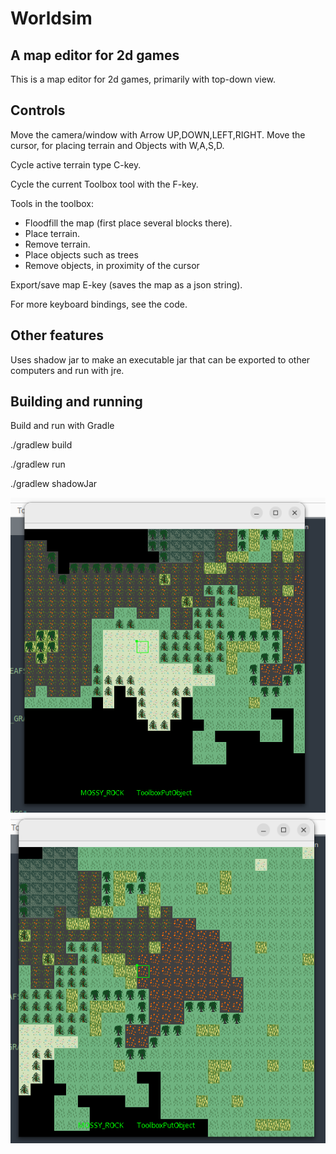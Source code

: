 # Worldsim

## A map editor for 2d games

This is a map editor for 2d games, primarily with top-down view.

## Controls

Move the camera/window with Arrow UP,DOWN,LEFT,RIGHT.
Move the cursor, for placing terrain and Objects with W,A,S,D.

Cycle active terrain type C-key.

Cycle the current Toolbox tool with the F-key.

Tools in the toolbox:
* Floodfill the map (first place several blocks there).
* Place terrain.
* Remove terrain.
* Place objects such as trees
* Remove objects, in proximity of the cursor


Export/save map E-key (saves the map as a json string).

For more keyboard bindings, see the code.

## Other features

Uses shadow jar to make an executable jar that can be exported to other computers and run with jre.

## Building and running 

Build and run with Gradle

./gradlew build

./gradlew run

./gradlew shadowJar


![screenshot](/worldsim1.png "A screenshot from the editor")
![screenshot](/worldsim2.png "Another screenshot from the editor")


